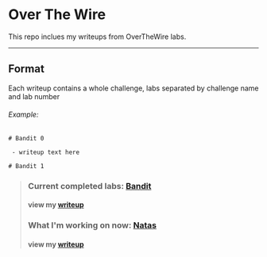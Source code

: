 # Over The Wire
This repo inclues my writeups from OverTheWire labs. 

---
## Format

Each writeup contains a whole challenge, labs separated by challenge name and lab number  
###### Example:  
    # Bandit 0
     
     - writeup text here
    
    # Bandit 1
    
>### Current completed labs: [Bandit][Bandit-Link]  
>#### view my [writeup](bandit.md)
>### What I'm working on now: [Natas][Natas-Link]
>#### view my [writeup](natas.md)

[Bandit-Link]: https://overthewire.org/wargames/bandit/
[Natas-Link]: https://overthewire.org/wargames/natas/
